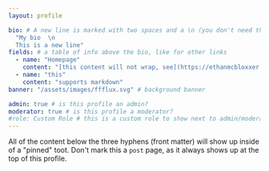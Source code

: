 ```yaml
---
layout: profile

bio: # A new line is marked with two spaces and a \n (you don't need the actual newline)
  "My bio  \n
  This is a new line"
fields: # a table of info above the bio, like for other links
  - name: "Homepage"
    content: "[this content will not wrap, see](https://ethanmcbloxxer.github.io/)" # the content inside [] is a hyperlink with markdown syntax
  - name: "this"
    content: "supports markdown"
banner: "/assets/images/ffflux.svg" # background banner

admin: true # is this profile an admin?
moderator: true # is this profile a moderator?
#role: Custom Role # this is a custom role to show next to admin/moderator
---
```


All of the content below the three hyphens (front matter) will show up inside of a "pinned" toot.
Don't mark this a `post` page, as it always shows up at the top of this profile.
